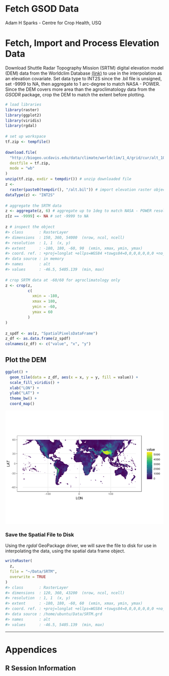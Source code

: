 Fetch GSOD Data
================
Adam H Sparks - Centre for Crop Health, USQ

Fetch, Import and Process Elevation Data
========================================

Download Shuttle Radar Topography Mission (SRTM) digital elevation model (DEM) data from the Worldclim Database [(link)](http://www.worldclim.org/) to use in the interpolation as an elevation covariate. Set data type to INT2S since the .bil file is unsigned, set -9999 to NA, then aggregate to 1 arc-degree to match NASA - POWER. Since the DEM covers more area than the agroclimatology data from the *GSODR* package, crop the DEM to match the extent before plotting.

``` r
# load libraries
library(raster)
library(ggplot2)
library(viridis)
library(rgdal)

# set up workspace
tf.zip <- tempfile()

download.file(
  "http://biogeo.ucdavis.edu/data/climate/worldclim/1_4/grid/cur/alt_10m_bil.zip",
  destfile = tf.zip,
  mode = "wb"
)
unzip(tf.zip, exdir = tempdir()) # unzip downloaded file
z <-
  raster(paste0(tempdir(), "/alt.bil")) # import elevation raster object
dataType(z) <- "INT2S"

# aggregate the SRTM data
z <- aggregate(z, 6) # aggregate up to 1deg to match NASA - POWER resolution
z[z == -9999] <- NA # set -9999 to NA

z # inspect the object
#> class       : RasterLayer 
#> dimensions  : 150, 360, 54000  (nrow, ncol, ncell)
#> resolution  : 1, 1  (x, y)
#> extent      : -180, 180, -60, 90  (xmin, xmax, ymin, ymax)
#> coord. ref. : +proj=longlat +ellps=WGS84 +towgs84=0,0,0,0,0,0,0 +no_defs 
#> data source : in memory
#> names       : alt 
#> values      : -46.5, 5405.139  (min, max)

# crop SRTM data at -60/60 for agroclimatology only
z <- crop(z, 
          c(
            xmin = -180,
            xmax = 180,
            ymin = -60,
            ymax = 60
          )
)

z_spdf <- as(z, "SpatialPixelsDataFrame")
z_df <- as.data.frame(z_spdf)
colnames(z_df) <- c("value", "x", "y")
```

Plot the DEM
------------

``` r
ggplot() +
  geom_tile(data = z_df, aes(x = x, y = y, fill = value)) +
  scale_fill_viridis() +
  xlab("LON") +
  ylab("LAT") +
  theme_bw() +
  coord_map()
```

<img src="3_-_fetch_DEM_files/figure-markdown_github/unnamed-chunk-1-1.png" style="display: block; margin: auto;" />

### Save the Spatial File to Disk

Using the *rgdal* GeoPackage driver, we will save the file to disk for use in interpolating the data, using the spatial data frame object.

``` r
writeRaster(
  z,
  file = "~/Data/SRTM",
  overwrite = TRUE
)
#> class       : RasterLayer 
#> dimensions  : 120, 360, 43200  (nrow, ncol, ncell)
#> resolution  : 1, 1  (x, y)
#> extent      : -180, 180, -60, 60  (xmin, xmax, ymin, ymax)
#> coord. ref. : +proj=longlat +ellps=WGS84 +towgs84=0,0,0,0,0,0,0 +no_defs 
#> data source : /home/ubuntu/Data/SRTM.grd 
#> names       : alt 
#> values      : -46.5, 5405.139  (min, max)
```

------------------------------------------------------------------------

Appendices
==========

R Session Information
---------------------
